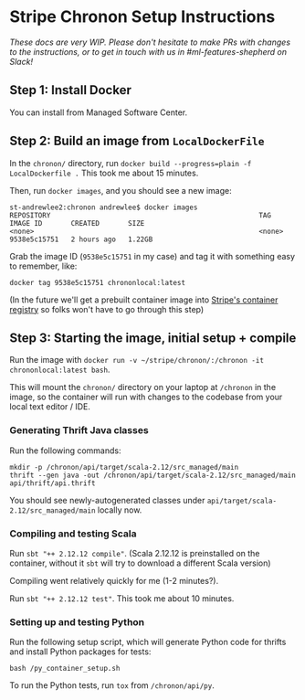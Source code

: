 # Stripe Chronon Setup Instructions

_These docs are very WIP. Please don't hesitate to make PRs with changes
to the instructions, or to get in touch with us in #ml-features-shepherd on Slack!_

## Step 1: Install Docker
You can install from Managed Software Center. 

## Step 2: Build an image from `LocalDockerFile`

In the `chronon/` directory, run `docker build --progress=plain -f LocalDockerfile .` This took me about 15 minutes.

Then, run `docker images`, and you should see a new image:

```
st-andrewlee2:chronon andrewlee$ docker images
REPOSITORY                                                   TAG            IMAGE ID       CREATED       SIZE
<none>                                                       <none>         9538e5c15751   2 hours ago   1.22GB
```

Grab the image ID (`9538e5c15751` in my case) and tag it with something easy to remember, like:

`docker tag 9538e5c15751 chrononlocal:latest`

(In the future we'll get a prebuilt container image into [Stripe's container registry](https://amp.corp.stripe.com/containers/northwest)
so folks won't have to go through this step)

## Step 3: Starting the image, initial setup + compile

Run the image with `docker run -v ~/stripe/chronon/:/chronon -it chrononlocal:latest bash`.

This will mount the `chronon/` directory on your laptop at `/chronon` in the image, so the container
will run with changes to the codebase from your local text editor / IDE.


### Generating Thrift Java classes
Run the following commands:
```
mkdir -p /chronon/api/target/scala-2.12/src_managed/main
thrift --gen java -out /chronon/api/target/scala-2.12/src_managed/main api/thrift/api.thrift
```
You should see newly-autogenerated classes under `api/target/scala-2.12/src_managed/main` locally now.

### Compiling and testing Scala
Run `sbt "++ 2.12.12 compile"`. (Scala 2.12.12 is preinstalled on the container, without it `sbt` will try to 
download a different Scala version) 

Compiling went relatively quickly for me (1-2 minutes?).

Run `sbt "++ 2.12.12 test"`. This took me about 10 minutes.

### Setting up and testing Python

Run the following setup script, which will generate Python code for thrifts and 
install Python packages for tests:
```
bash /py_container_setup.sh  
```

To run the Python tests, run `tox` from `/chronon/api/py`.
